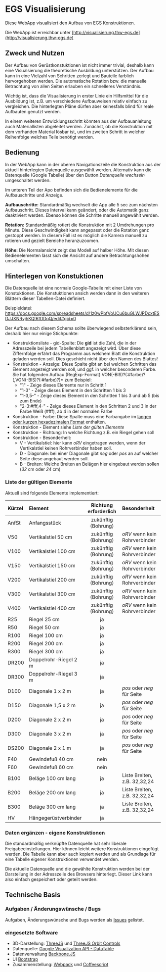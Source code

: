 # EGS Visualisierung

Diese WebApp visualisiert den Aufbau von EGS Konstruktionen.

Die WebApp ist erreichbar unter [http://visualisierung.thw-egs.de](http://visualisierung.thw-egs.de)

## Zweck und Nutzen

Der Aufbau von Gerüstkonstuktionen ist nicht immer trivial, deshalb kann eine Visualsierung die theoretische Ausbildung unterstützen. Der Aufbau kann in eine Vielzahl von Schritten zerlegt und Bauteile farblich hervorgehoben werden. Die automatische Rotation bzw. die manuelle Betrachtung von allen Seiten erlauben ein schnelleres Verständnis.

Wichtig ist, dass die Visualisierung in erster Linie ein Hilfsmittel für die Ausbildung ist, z.B. um verschiedene Aufbauweisen relativ einfach zu vergleichen. Die hinterlegten Pläne dürfen aber keinesfalls blind für reale Aufbauten genutzt werden.

In einem weiteren Entwicklungsschritt könnten aus der Aufbauanleitung auch Materiallisten abgeleitet werden. Zunächst, ob die Konstruktion mit dem vorhanden Material lösbar ist, und im zweiten Schritt in welcher Reihenfolge welches Teile benötigt werden.

## Bedienung

In der WebApp kann in der oberen Navigationszeile die Konstruktion aus der aktuell hinterlegten Datenquelle ausgewählt werden. Alternativ kann die Datenquelle (Google Tabelle) über den Button _Datenquelle wechseln_ umgeschaltet werden.

Im unteren Teil der Apo befinden sich die Bedienelemente für die Aufbauschritte und Anzeige.

**Aufbauschritte:** Standardmäßig wechselt die App alle 5 sec zum nächsten Aufbauschritt. Dieses Interval kann geändert, oder die Automatik ganz deaktiviert werden. Ebenso können die Schritte manuell angewählt werden.

**Rotation:** Standardmäßig rotiert die Konstruktion mit 2 Umdrehungen pro Minute. Diese Geschwindigkeit kann angepasst oder die Rotation ganz gestoppt werden. In diesem Fall ist es möglich die Kamera manuell zu rotieren und gezielt Bereiche heranzuzoomen.

**Höhe:** Die Normalansicht zeigt das Modell auf halber Höhe. Mit diesen Bedienelementen lässt sich die Ansicht auf andere Betrachtungshöhen umschalten.

## Hinterlegen von Konstuktionen

Die Datenquelle ist eine normale Google-Tabelle mit einer Liste von Konstuktionen. Die Konstuktionen ansich werden dann in den weiteren Blättern dieser Tabellen-Datei definiert.

Beispieldatei: https://docs.google.com/spreadsheets/d/1z0wPbfVoUCu6buGLWJPDcxtESDJJXNRvjhKQt6fDDqQ/edit#gid=0

Der Aufbau nach diesem Schema sollte überwiegend selbsterklärend sein, deshalb hier nur einige Stichpunkte:

- Konstruktionsliste - gid-Spalte: Die **gid** ist die Zahl, die in der Adresszeile bei jedem Tabellenblatt angezeigt wird. Über diese Ziffernfolge erfährt das Programm aus welchem Blatt die Konstruktion geladen werden soll. Dies geschieht nicht über den Namen des Blattes!
- Konstruktion - Anzeige: Diese Spalte gibt an bei welchen Schritten das Element angezeigt werden soll, und ggf. in welcher besonderen Farbe. Sie hat folgenden Aufbau (RegExp-Format) VON(-BIS)?(:#farbe)?(,VON(-BIS)?(:#farbe)?)\* zum Beispiel:
  - "1" - Zeige dieses Elemente nur in Schritt 1
  - "1-3" - Zeige dieses Element in den Schritten 1 bis 3
  - "1-3,5-" - Zeige dieses Element in den Schritten 1 bis 3 und ab 5 (bis zum Ende)
  - "2-3:#fff,4-" - Zeige dieses Element in den Schritten 2 und 3 in der Farbe Weiß (#fff), ab 4 in der normalen Farbe
- Konstruktion - Farbe: Diese Spalte muss eine Farbangabe im [langen oder kurzen hexadezimalen Format](https://de.wikipedia.org/wiki/Hexadezimale_Farbdefinition) enthalten.
- Konstruktion - Element siehe _Liste der gülten Elemente_
- Konstruktion - Richtung: In welche Richtung z.B. ein Riegel gehen soll
- Konstruktion - Besonderheit:
  - V - Vertikalstiel: hier kann _oRV_ eingetragen werden, wenn der Vertikalstiel keinen Rohrverbinder haben soll.
  - D - Diagonale: bei einer Diagonale gibt _neg_ oder _pos_ an auf welcher Seite diese angebaut werden soll.
  - B - Breiten: Welche Breiten an Belägen hier eingebaut werden sollen (_32_ cm oder _24_ cm)

### Liste der gültigen Elemente

Aktuell sind folgende Elemente implementiert:

| Kürzel | Element               | Richtung erforderlich | Besonderheit                  |
| :----- | :-------------------- | :-------------------: | :---------------------------- |
| AnfSt  | Anfangsstück          |  zukünftig (Bohrung)  |                               |
| V50    | Vertikalstiel 50 cm   |  zukünftig (Bohrung)  | _oRV_ wenn kein Rohrverbinder |
| V100   | Vertikalstiel 100 cm  |  zukünftig (Bohrung)  | _oRV_ wenn kein Rohrverbinder |
| V150   | Vertikalstiel 150 cm  |  zukünftig (Bohrung)  | _oRV_ wenn kein Rohrverbinder |
| V200   | Vertikalstiel 200 cm  |  zukünftig (Bohrung)  | _oRV_ wenn kein Rohrverbinder |
| V300   | Vertikalstiel 300 cm  |  zukünftig (Bohrung)  | _oRV_ wenn kein Rohrverbinder |
| V400   | Vertikalstiel 400 cm  |  zukünftig (Bohrung)  | _oRV_ wenn kein Rohrverbinder |
| R25    | Riegel 25 cm          |          ja           |                               |
| R50    | Riegel 50 cm          |          ja           |                               |
| R100   | Riegel 100 cm         |          ja           |                               |
| R200   | Riegel 200 cm         |          ja           |                               |
| R300   | Riegel 300 cm         |          ja           |                               |
| DR200  | Doppelrohr-Riegel 2 m |          ja           |                               |
| DR300  | Doppelrohr-Riegel 3 m |          ja           |                               |
| D100   | Diagonale 1 x 2 m     |          ja           | _pos_ oder _neg_ für Seite    |
| D150   | Diagonale 1,5 x 2 m   |          ja           | _pos_ oder _neg_ für Seite    |
| D200   | Diagonale 2 x 2 m     |          ja           | _pos_ oder _neg_ für Seite    |
| D300   | Diagonale 3 x 2 m     |          ja           | _pos_ oder _neg_ für Seite    |
| DS200  | Diagonale 2 x 1 m     |          ja           | _pos_ oder _neg_ für Seite    |
| F40    | Gewindefuß 40 cm      |         nein          |                               |
| F60    | Gewindefuß 60 cm      |         nein          |                               |
| B100   | Beläge 100 cm lang    |          ja           | Liste Breiten, z.B. 32,32,24  |
| B200   | Beläge 200 cm lang    |          ja           | Liste Breiten, z.B. 32,32,24  |
| B300   | Beläge 300 cm lang    |          ja           | Liste Breiten, z.B. 32,32,24  |
| HV     | Hängegerüstverbinder  |          ja           |                               |

### Daten ergänzen - eigene Konstruktionen

Die standardmäßig verknüpfte Datenquelle hat sehr liberale Freigabeeinstellungen. Hier können leicht weitere Konstruktionen eingefügt werden. Die Tabelle kann aber auch kopiert werden und als Grundlage für eine Tabelle eigener Konstruktionen verwendet werden.

Die aktuelle Datenquelle und die gewählte Konstruktion werden bei der Darstellung in der Adresszeile des Browsers hinterlegt. Dieser Link kann also einfach gespeichert oder geteilt werden.

## Technische Basis

### Aufgaben / Änderungswünsche / Bugs

Aufgaben, Änderungswünsche und Bugs werden als [Issues](https://github.com/theudebart/thw-egs/issues) gelistet.

### eingesetzte Software

- 3D-Darstellung: [ThreeJS](http://threejs.org/) und [ThreeJS Orbit Controls](https://github.com/mattdesl/three-orbit-controls)
- Datenquelle: [Google Visualization API - DataTable](https://developers.google.com/chart/interactive/docs/reference)
- Datenverwaltung [Backbone.JS](http://backbonejs.org/)
- UI [Bootstrap](http://getbootstrap.com/)
- Zusammenstellung: [Webpack](https://webpack.github.io/) und [Coffeescript](http://coffeescript.org/)
